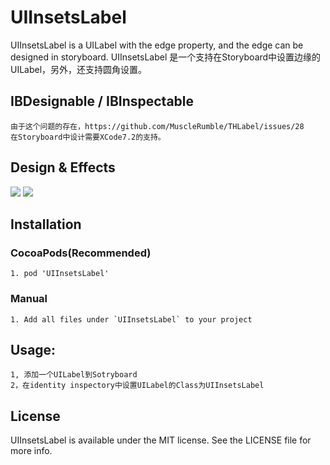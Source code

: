# UIInsetsLabel
UIInsetsLabel is a UILabel with the edge property, and the edge can be designed in storyboard.
UIInsetsLabel 是一个支持在Storyboard中设置边缘的UILabel，另外，还支持圆角设置。

## IBDesignable / IBInspectable
```
由于这个问题的存在，https://github.com/MuscleRumble/THLabel/issues/28
在Storyboard中设计需要XCode7.2的支持。

```

## Design & Effects
<img src="https://raw.github.com/relayon/UIInsetsLabel/master/Assets/design.png"/>
<img src="https://raw.github.com/relayon/UIInsetsLabel/master/Assets/effect.png"/>

## Installation

### CocoaPods(Recommended)

```
1. pod 'UIInsetsLabel'
```

### Manual
```
1. Add all files under `UIInsetsLabel` to your project
```

## Usage:
```
1, 添加一个UILabel到Sotryboard
2，在identity inspectory中设置UILabel的Class为UIInsetsLabel
```

## License
UIInsetsLabel is available under the MIT license. See the LICENSE file for more info.